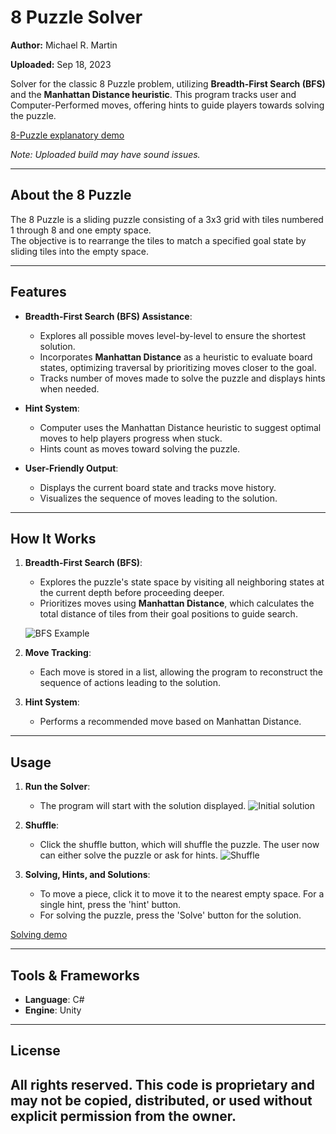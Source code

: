 # 8 Puzzle Solver
**Author:** Michael R. Martin

**Uploaded:** Sep 18, 2023

Solver for the classic 8 Puzzle problem, utilizing **Breadth-First Search (BFS)** and the **Manhattan Distance heuristic**. 
This program tracks user and Computer-Performed moves, offering hints to guide players towards solving the puzzle.

[8-Puzzle explanatory demo](https://github.com/user-attachments/assets/0e952a81-246f-408b-9327-7deb3bca8227)

*Note: Uploaded build may have sound issues.*

---

## About the 8 Puzzle

The 8 Puzzle is a sliding puzzle consisting of a 3x3 grid with tiles numbered 1 through 8 and one empty space.  
The objective is to rearrange the tiles to match a specified goal state by sliding tiles into the empty space.

---

## Features

- **Breadth-First Search (BFS) Assistance**:
  - Explores all possible moves level-by-level to ensure the shortest solution.
  - Incorporates **Manhattan Distance** as a heuristic to evaluate board states, optimizing traversal by prioritizing moves closer to the goal.
  - Tracks number of moves made to solve the puzzle and displays hints when needed.

- **Hint System**:
  - Computer uses the Manhattan Distance heuristic to suggest optimal moves to help players progress when stuck.
  - Hints count as moves toward solving the puzzle.

- **User-Friendly Output**:
  - Displays the current board state and tracks move history.
  - Visualizes the sequence of moves leading to the solution.

---

## How It Works

1. **Breadth-First Search (BFS)**:
   - Explores the puzzle's state space by visiting all neighboring states at the current depth before proceeding deeper.
   - Prioritizes moves using **Manhattan Distance**, which calculates the total distance of tiles from their goal positions to guide search.

   ![BFS Example](https://github.com/user-attachments/assets/83004fa6-b91a-4c84-a825-907e6f03504d)

2. **Move Tracking**:
   - Each move is stored in a list, allowing the program to reconstruct the sequence of actions leading to the solution.

3. **Hint System**:
   - Performs a recommended move based on Manhattan Distance.

---

## Usage

1. **Run the Solver**:
   - The program will start with the solution displayed.
![Initial solution](https://github.com/user-attachments/assets/38094e33-a6b1-44aa-b650-419385e2f688)
   
2. **Shuffle**:
   - Click the shuffle button, which will shuffle the puzzle. The user now can either solve the puzzle or ask for hints.
![Shuffle ](https://github.com/user-attachments/assets/532c4af3-db8e-48c3-ab7b-24e3458f5db8)

     
3. **Solving, Hints, and Solutions**:
   - To move a piece, click it to move it to the nearest empty space. For a single hint, press the 'hint' button.
   - For solving the puzzle, press the 'Solve' button for the solution.

[Solving demo](https://github.com/user-attachments/assets/54478f73-5865-4ddd-967e-0538906496ba)



---

## Tools & Frameworks

- **Language**: C#  
- **Engine**: Unity
  
---

## License
## All rights reserved. This code is proprietary and may not be copied, distributed, or used without explicit permission from the owner.
